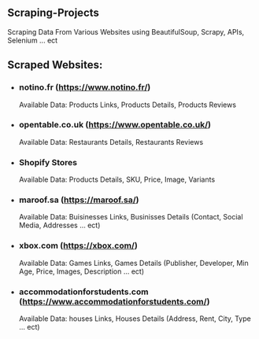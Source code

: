 ## Scraping-Projects
 
Scraping Data From Various Websites using BeautifulSoup, Scrapy, APIs, Selenium ... ect

## Scraped Websites:

- ### notino.fr (https://www.notino.fr/)
  
  Available Data: Products Links, Products Details, Products Reviews

- ### opentable.co.uk (https://www.opentable.co.uk/)
  
  Available Data: Restaurants Details, Restaurants Reviews

- ### Shopify Stores
  
  Available Data: Products Details, SKU, Price, Image, Variants

- ### maroof.sa (https://maroof.sa/)

  Available Data: Buisinesses Links, Businisses Details (Contact, Social Media, Addresses ... ect)

- ### xbox.com (https://xbox.com/)

  Available Data: Games Links, Games Details (Publisher, Developer, Min Age, Price, Images, Description ... ect)

- ### accommodationforstudents.com (https://www.accommodationforstudents.com/)

  Available Data: houses Links, Houses Details (Address, Rent, City, Type ... ect)
